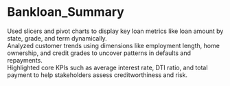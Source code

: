# Bankloan_Summary
Used slicers and pivot charts to display key loan metrics like loan amount by state, grade, and term dynamically.<br>
Analyzed customer trends using dimensions like employment length, home ownership, and credit grades to uncover patterns in defaults and repayments.<br>
Highlighted core KPIs such as average interest rate, DTI ratio, and total payment to help stakeholders assess creditworthiness and risk.<br>

